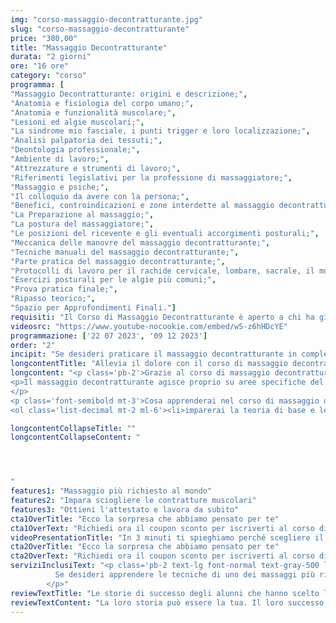 ```yaml
---
img: "corso-massaggio-decontratturante.jpg"
slug: "corso-massaggio-decontratturante"
price: "380,00"
title: "Massaggio Decontratturante"
durata: "2 giorni"
ore: "16 ore"
category: "corso"
programma: [
"Massaggio Decontratturante: origini e descrizione;",
"Anatomia e fisiologia del corpo umano;",
"Anatomia e funzionalità muscolare;",
"Lesioni ed algie muscolari;",
"La sindrome mio fasciale, i punti trigger e loro localizzazione;",
"Analisi palpatoria dei tessuti;",
"Deontologia professionale;",
"Ambiente di lavoro;",
"Attrezzature e strumenti di lavoro;",
"Riferimenti legislativi per la professione di massaggiatore;",
"Massaggio e psiche;",
"Il colloquio da avere con la persona;",
"Benefici, controindicazioni e zone interdette al massaggio decontratturante;",
"La Preparazione al massaggio;",
"La postura del massaggiatore;",
"Le posizioni del ricevente e gli eventuali accorgimenti posturali;",
"Meccanica delle manovre del massaggio decontratturante;",
"Tecniche manuali del massaggio decontratturante;",
"Parte pratica del massaggio decontratturante;",
"Protocolli di lavoro per il rachide cervicale, lombare, sacrale, il muscolo piriforme e gli arti inferiori;",
"Esercizi posturali per le algie più comuni;",
"Prova pratica finale;",
"Ripasso teorico;",
"Spazio per Approfondimenti Finali."]
requisiti: "Il Corso di Massaggio Decontratturante è aperto a chi ha già un'esperienza di base precedente e soprattutto una conoscenza delle tecniche occidentali del Massaggio Classico Svedese, quali sfioramenti, frizioni, impastamenti, vibrazioni e percussioni, in tutte le loro varianti."
videosrc: "https://www.youtube-nocookie.com/embed/wS-z6hHDcYE"
programmazione: ['22 07 2023', '09 12 2023']  
order: "2"
incipit: "Se desideri praticare il massaggio decontratturante in completa autonomia, questo è il corso ideale. Cosa aspetti? Scopri subito l’offerta formativa."
longcontentTitle: "Allevia il dolore con il corso di massaggio decontratturante"            
longcontent: "<p class='pb-2'>Grazie al corso di massaggio decontratturante, apprenderai come alleviare il dolore muscolare causato dalle contratture che possono derivare da sforzi, posture errate, stress o traumi.</p> 
<p>Il massaggio decontratturante agisce proprio su aree specifiche del corpo, come gli arti inferiori, la schiena o la zona lombare ed esercita un’azione preventiva sulle infiammazioni rilassando i muscoli. È una tecnica molto usata in ambito sportivo, ma anche da chi soffre di tensioni muscolari croniche o acute. 
</p>
<p class='font-semibold mt-3'>Cosa apprenderai nel corso di massaggio decontratturante?</p><p class='mt-1'>Durante il corso di massaggio decontratturante:</p>
<ol class='list-decimal mt-2 ml-6'><li>imparerai la teoria di base e le tecniche pratiche del massaggio decontratturante;</li><li>studierai le principali algie muscolari, i benefici e le controindicazioni del massaggio;</li><li>approfondirai le tecniche per individuare e sciogliere i Punti Trigger, ovvero i punti dove si localizza il dolore</li></ol><p class='mt-2'>Il corso ti renderà in grado di praticare un massaggio decontratturante efficace e sicuro, ottenendo un rilassamento totale della muscolatura trattata.</p>"

longcontentCollapseTitle: ""
longcontentCollapseContent: " 




"
features1: "Massaggio più richiesto al mondo"
features2: "Impara sciogliere le contratture muscolari"
features3: "Ottieni l'attestato e lavora da subito"  
cta1OverTitle: "Ecco la sorpresa che abbiamo pensato per te"
cta1OverText: "Richiedi ora il coupon sconto per iscriverti al corso di massaggio decontratturante"
videoPresentationTitle: "In 3 minuti ti spieghiamo perché scegliere il corso di massaggio decontratturante"
cta2OverTitle: "Ecco la sorpresa che abbiamo pensato per te"
cta2OverText: "Richiedi ora il coupon sconto per iscriverti al corso di massaggio decontratturante"
serviziInclusiText: "<p class='pb-2 text-lg font-normal text-gray-500 lg:text-xl sm:px-16 lg:px-48 text-justify'>
          Se desideri apprendere le tecniche di uno dei massaggi più richiesti al mondo, devi assolutamente iscriverti al nostro corso di massaggio decontratturante.  In soli due giorni di formazione avrai tutti gli strumenti per poter eseguire questa tecnica di massaggio in completa autonomia. Cosa aspetti? Contattaci subito per avere tutte le informazioni su come iscriverti al corso
        </p>"
reviewTextTitle: "Le storie di successo degli alunni che hanno scelto la nostra scuola di massaggio"        
reviewTextContent: "La loro storia può essere la tua. Il loro successo puoi ottenerlo anche tu. Cosa aspetti? Scegli anche tu di essere finalmente felice del lavoro che scegli." 
---
```

